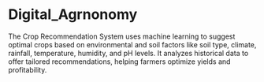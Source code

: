 # Digital_Agrnonomy
The Crop Recommendation System uses machine learning to suggest optimal crops based on environmental and soil factors like soil type, climate, rainfall, temperature, humidity, and pH levels. It analyzes historical data to offer tailored recommendations, helping farmers optimize yields and profitability.
